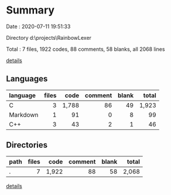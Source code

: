 # Summary

Date : 2020-07-11 19:51:33

Directory d:\projects\RainbowLexer

Total : 7 files,  1922 codes, 88 comments, 58 blanks, all 2068 lines

[details](details.md)

## Languages
| language | files | code | comment | blank | total |
| :--- | ---: | ---: | ---: | ---: | ---: |
| C | 3 | 1,788 | 86 | 49 | 1,923 |
| Markdown | 1 | 91 | 0 | 8 | 99 |
| C++ | 3 | 43 | 2 | 1 | 46 |

## Directories
| path | files | code | comment | blank | total |
| :--- | ---: | ---: | ---: | ---: | ---: |
| . | 7 | 1,922 | 88 | 58 | 2,068 |

[details](details.md)